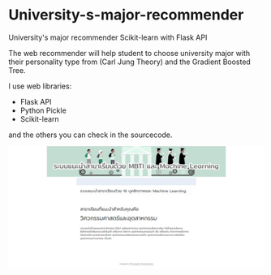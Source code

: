 # University-s-major-recommender
University's major recommender Scikit-learn with Flask API

The web recommender will help student to choose university major with their personality type from (Carl Jung Theory) 
and the Gradient Boosted Tree.

I use web libraries:
- Flask API
- Python Pickle
- Scikit-learn

and the others you can check in the sourcecode.

![alt text](https://github.com/vladipooh/University-s-major-recommender/blob/master/screencapture-file-C-Users-Pooh-Desktop-MBTI-XGB-form-form-html-2018-10-08-21_04_31.png)
